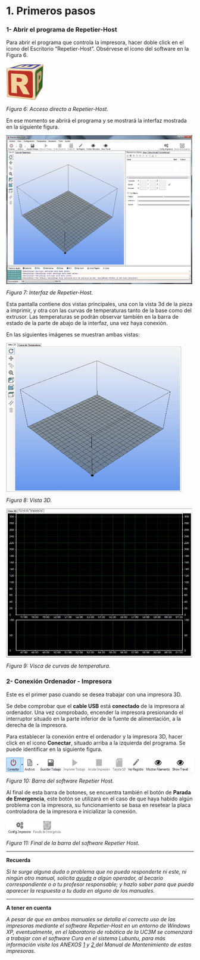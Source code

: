 # 1. Primeros pasos


### 1- **Abrir el programa de Repetier-Host**


Para abrir el programa que controla la impresora, hacer doble click en el icono del Escritorio  “Repetier-Host”. Obsérvese el icono del software en la Figura 6.

<img src="image11.png" alt="rh" height="100" width="100" align="middle">

*Figura 6: Acceso directo a Repetier-Host.*

En ese momento se abrirá el programa y se mostrará la interfaz mostrada en la siguiente figura.

<img src="irh.jpg" alt="irh" height="400" width="500" align="middle">

*Figura 7: Interfaz de Repetier-Host.*

Esta pantalla contiene dos vistas principales, una con la vista 3d de la pieza a imprimir, y otra con las curvas de temperaturas tanto de la base como del extrusor. Las temperaturas se podrán observar también en la barra de estado de la parte de abajo de la interfaz, una vez haya conexión.

En las siguientes imágenes se muestran ambas vistas:

<img src="i1.jpg" alt="i1" height="400" width="470" align="middle">

*Figura 8: Vista 3D.*

<img src="i2.jpg" alt="i2" height="400" width="500" align="middle">

*Figura 9: Visca de curvas de temperatura.*



### 2- **Conexión Ordenador - Impresora**

Este es el primer paso cuando se desea trabajar con una impresora 3D.

Se debe comprobar que el **cable USB** está **conectado** de la impresora al ordenador. Una vez comprobado, encender la impresora presionando el interruptor situado en la parte inferior de la fuente de alimentación, a la derecha de la impresora.

Para establecer la conexión entre el ordenador y la impresora 3D, hacer click en el icono **Conectar**, situado arriba a la izquierda del programa. Se puede identificar en la siguiente figura.

<img src="A.jpg" alt="i2" height="40" width="600" align="middle">

*Figura 10: Barra del software Repetier Host.*

Al final de esta barra de botones, se encuentra también el botón de **Parada de Emergencia**, este botón se utilizará en el caso de que haya habido algún problema con la impresora, su funcionamiento se basa en resetear la placa controladora de la impresora e inicializar la conexión.

<img src="B.jpg" alt="i2" height="40" width="150" align="middle">

*Figura 11: Final de la barra del software Repetier Host.*

---


**Recuerda**

*Si te surge alguna duda o problema que no pueda responderte ni este, ni ningún otro manual, solicita [ayuda](http://ieee.uc3m.es/index.php/Operadores#Operadores_Autorizados) a algún operador, al becario correspondiente o a tu profesor responsable; y hazlo saber para que pueda aparecer la respuesta a tu duda en alguno de los manuales.*



---

**A tener en cuenta**

*A pesar de que en ambos  manuales se detalla el correcto uso de las impresoras mediante el software Repetier-Host en un entorno de Windows XP, eventualmente, en el laboratorio de robótica de la UC3M se comenzará a trabajar con el software Cura en el sistema Lubuntu, para más información visite los ANEXOS [1](https://asrobuc3m.gitbooks.io/impresoras-maintenance-manual-i3/content/anexo_2_sistema_operativo_y_sofware.html) y [2 ](https://asrobuc3m.gitbooks.io/impresoras-maintenance-manual-i3/content/anexo_1_archivos_de_configuracion.html)del Manual de Mantenimiento de estas impresoras.*






